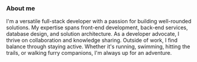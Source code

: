 
### About me

I'm a versatile full-stack developer with a passion for building well-rounded solutions. My expertise spans front-end development, back-end services, database design, and solution architecture. As a developer advocate, I thrive on collaboration and knowledge sharing. Outside of work, I find balance through staying active. Whether it's running, swimming, hitting the trails, or walking furry companions, I'm always up for an adventure.
